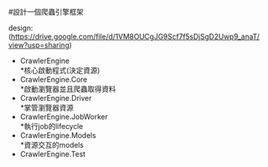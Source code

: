 #設計一個爬蟲引擎框架

design:(https://drive.google.com/file/d/1VM8OUCgJG9Scf7f5sDjSgD2Uwp9_anaT/view?usp=sharing) 

* CrawlerEngine<br>
   *核心啟動程式(決定資源)
* CrawlerEngine.Core<br>
   *啟動瀏覽器並且爬蟲取得資料
* CrawlerEngine.Driver<br>
   *掌管瀏覽器資源
* CrawlerEngine.JobWorker<br>
   *執行job的lifecycle
* CrawlerEngine.Models<br>
   *資源交互的models
* CrawlerEngine.Test<br>